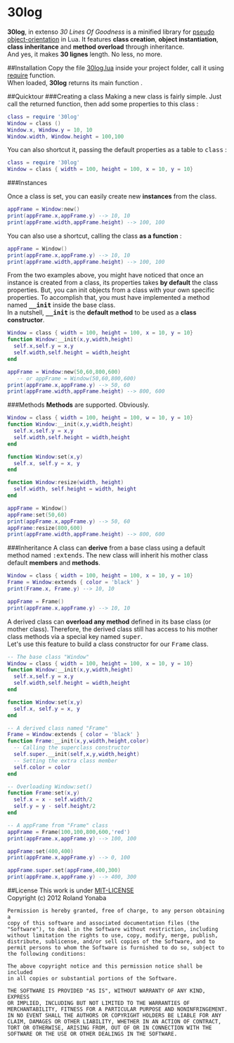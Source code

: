 30log
=====

__30log__, in extenso *30 Lines Of Goodness* is a minified library for [pseudo object-orientation](http://lua-users.org/wiki/ObjectOrientedProgramming) in Lua.
It features __class creation__, __object instantiation__, __class inheritance__ and __method overload__ through inheritance.<br/>
And yes, it makes __30 lignes__ length. No less, no more.

##Installation
Copy the file [30log.lua](https://github.com/Yonaba/30log/blob/master/Lib/30log.lua) inside your project folder, call it using [require](http://pgl.yoyo.org/luai/i/require) function.<br/>
When loaded, __30log__ returns its main function .

##Quicktour
###Creating a class
Making a new class is fairly simple. Just call the returned function, then add some properties to this class :

```lua
class = require '30log'
Window = class ()
Window.x, Window.y = 10, 10
Window.width, Window.height = 100,100
```

You can also shortcut it, passing the default properties as a table to <tt>class</tt> :

```lua
class = require '30log'
Window = class { width = 100, height = 100, x = 10, y = 10}
```

###Instances

Once a class is set, you can easily create new __instances__ from the class.

```lua
appFrame = Window:new()
print(appFrame.x,appFrame.y) --> 10, 10
print(appFrame.width,appFrame.height) --> 100, 100
```

You can also use a shortcut, calling the class __as a function__ :

```lua
appFrame = Window()
print(appFrame.x,appFrame.y) --> 10, 10
print(appFrame.width,appFrame.height) --> 100, 100
```

From the two examples above, you might have noticed that once an instance is created from a class, its properties takes __by default__ the class properties.
But, you can init objects from a class with your own specific properties. To accomplish that, you must have implemented a method named <tt>**__init**</tt> inside the base class.<br/>
In a nutshell, <tt>**__init**</tt> is the __default method__ to be used as a __class constructor__.

```lua
Window = class { width = 100, height = 100, x = 10, y = 10}
function Window:__init(x,y,width,height)
  self.x,self.y = x,y
  self.width,self.height = width,height
end

appFrame = Window:new(50,60,800,600)
   -- or appFrame = Window(50,60,800,600)
print(appFrame.x,appFrame.y) --> 50, 60
print(appFrame.width,appFrame.height) --> 800, 600
```

###Methods
__Methods__ are supported. Obviously.

```lua
Window = class { width = 100, height = 100, w = 10, y = 10}
function Window:__init(x,y,width,height)
  self.x,self.y = x,y
  self.width,self.height = width,height
end

function Window:set(x,y)
  self.x, self.y = x, y
end

function Window:resize(width, height)
  self.width, self.height = width, height
end

appFrame = Window()
appFrame:set(50,60)
print(appFrame.x,appFrame.y) --> 50, 60
appFrame:resize(800,600)
print(appFrame.width,appFrame.height) --> 800, 600
```

###Inheritance
A class can __derive__ from a base class using a default method named <tt>:extends</tt>.
The new class will inherit his mother class default __members__ and __methods__.

```lua
Window = class { width = 100, height = 100, x = 10, y = 10}
Frame = Window:extends { color = 'black' }
print(Frame.x, Frame.y) --> 10, 10

appFrame = Frame()
print(appFrame.x,appFrame.y) --> 10, 10
```

A derived class can __overload any method__ defined in its base class (or mother class). Therefore, the derived class still has access to his mother class methods via a special key named <tt>super</tt>.<br/>
Let's use this feature to build a class constructor for our <tt>Frame</tt> class.

```lua
-- The base class "Window"
Window = class { width = 100, height = 100, x = 10, y = 10}
function Window:__init(x,y,width,height)
  self.x,self.y = x,y
  self.width,self.height = width,height
end

function Window:set(x,y)
  self.x, self.y = x, y
end

-- A derived class named "Frame"
Frame = Window:extends { color = 'black' }
function Frame:__init(x,y,width,height,color)
  -- Calling the superclass constructor
  self.super.__init(self,x,y,width,height)
  -- Setting the extra class member
  self.color = color
end

-- Overloading Window:set()
function Frame:set(x,y)
  self.x = x - self.width/2
  self.y = y - self.height/2
end

-- A appFrame from "Frame" class
appFrame = Frame(100,100,800,600,'red')
print(appFrame.x,appFrame.y) --> 100, 100

appFrame:set(400,400)
print(appFrame.x,appFrame.y) --> 0, 100

appFrame.super.set(appFrame,400,300)
print(appFrame.x,appFrame.y) --> 400, 300
```

##License
This work is under [MIT-LICENSE](http://www.opensource.org/licenses/mit-license.php)<br/>
Copyright (c) 2012 Roland Yonaba

    Permission is hereby granted, free of charge, to any person obtaining a
    copy of this software and associated documentation files (the
    "Software"), to deal in the Software without restriction, including
    without limitation the rights to use, copy, modify, merge, publish,
    distribute, sublicense, and/or sell copies of the Software, and to
    permit persons to whom the Software is furnished to do so, subject to
    the following conditions:

    The above copyright notice and this permission notice shall be included
    in all copies or substantial portions of the Software.

    THE SOFTWARE IS PROVIDED "AS IS", WITHOUT WARRANTY OF ANY KIND, EXPRESS
    OR IMPLIED, INCLUDING BUT NOT LIMITED TO THE WARRANTIES OF
    MERCHANTABILITY, FITNESS FOR A PARTICULAR PURPOSE AND NONINFRINGEMENT.
    IN NO EVENT SHALL THE AUTHORS OR COPYRIGHT HOLDERS BE LIABLE FOR ANY
    CLAIM, DAMAGES OR OTHER LIABILITY, WHETHER IN AN ACTION OF CONTRACT,
    TORT OR OTHERWISE, ARISING FROM, OUT OF OR IN CONNECTION WITH THE
    SOFTWARE OR THE USE OR OTHER DEALINGS IN THE SOFTWARE.
